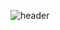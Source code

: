 ![header](https://capsule-render.vercel.app/api?type=waving&color=#ffff00&height=300&section=header&text=capsule%20render&fontSize=90)
